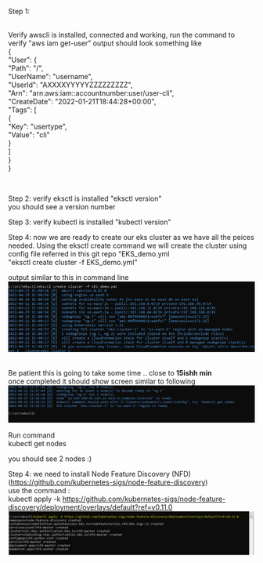 Step 1: <br /> <br />

Verify awscli is installed, connected and working, run the command to verify "aws iam get-user"  output should look something like <br />
{<br />
    "User": {<br />
        "Path": "/",<br />
        "UserName": "username",<br />
        "UserId": "AXXXXYYYYYZZZZZZZZZ",<br />
        "Arn": "arn:aws:iam::accountnumber:user/user-cli",<br />
        "CreateDate": "2022-01-21T18:44:28+00:00",<br />
        "Tags": [<br />
            {<br />
                "Key": "usertype",<br />
                "Value": "cli"<br />
            }<br />
                  ]<br />
             }<br />
        }<br />

<br />

Step 2: verify eksctl is installed "eksctl version" <br /> you should see a version number
<br />

Step 3: verify kubectl is installed "kubectl version" <br />

Step 4: now we are ready to create  our eks cluster as we have all the peices needed. Using the eksctl create command we will create the cluster using config file referred in this git repo  "EKS_demo.yml <br />
"eksctl create cluster -f EKS_demo.yml" <br />

output similar to this in command line
<img src="/images/1_eksctl_create.JPG" alt="eksctl create cluster" title="eksctl create cluster"> <br />
<br />

Be patient this is going to take some time .. close to <b>15ishh min</b> <br />
once completed it should show screen similar to following <br />
<img src="/images/2-eksctl_create_done.JPG" alt="eksctl create cluster done " title="eksctl create cluster done"> <br />

Run command <br />
kubectl get nodes <br />

 you should see 2 nodes :) 

Step 4: we need to install Node Feature Discovery (NFD) (https://github.com/kubernetes-sigs/node-feature-discovery) <br />
use the command : <br />
kubectl apply -k https://github.com/kubernetes-sigs/node-feature-discovery/deployment/overlays/default?ref=v0.11.0 <br />
<img src="/images/3_nfd_install.JPG" alt="kubectl NFD install" title="kubectl NFD install"> <br />






